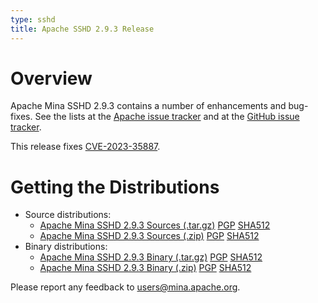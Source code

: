 ```yaml
---
type: sshd
title: Apache SSHD 2.9.3 Release
---
```


# Overview

Apache Mina SSHD 2.9.3 contains a number of enhancements and bug-fixes. See the lists at the
[Apache issue tracker](https://issues.apache.org/jira/secure/ReleaseNote.jspa?projectId=12310849&version=12353744)
and at the [GitHub issue tracker](https://github.com/apache/mina-sshd/issues?q=is%3Aissue+milestone%3A2.9.3).

This release fixes [CVE-2023-35887](http://cve.mitre.org/cgi-bin/cvename.cgi?name=CVE-2023-35887).

# Getting the Distributions

* Source distributions:
    * [Apache Mina SSHD 2.9.3 Sources (.tar.gz)](https://www.apache.org/dyn/closer.lua/mina/sshd/2.9.3/apache-sshd-2.9.3-src.tar.gz) [PGP](https://www.apache.org/dist/mina/sshd/2.9.3/apache-sshd-2.9.3-src.tar.gz.asc) [SHA512](https://www.apache.org/dist/mina/sshd/2.9.3/apache-sshd-2.9.3-src.tar.gz.sha512)
    * [Apache Mina SSHD 2.9.3 Sources (.zip)](https://www.apache.org/dyn/closer.lua/mina/sshd/2.9.3/apache-sshd-2.9.3-src.zip) [PGP](https://www.apache.org/dist/mina/sshd/2.9.3/apache-sshd-2.9.3-src.zip.asc) [SHA512](https://www.apache.org/dist/mina/sshd/2.9.3/apache-sshd-2.9.3-src.zip.sha512)
* Binary distributions:
    * [Apache Mina SSHD 2.9.3 Binary (.tar.gz)](https://www.apache.org/dyn/closer.lua/mina/sshd/2.9.3/apache-sshd-2.9.3.tar.gz) [PGP](https://www.apache.org/dist/mina/sshd/2.9.3/apache-sshd-2.9.3.tar.gz.asc) [SHA512](https://www.apache.org/dist/mina/sshd/2.9.3/apache-sshd-2.9.3.tar.gz.sha512)
    * [Apache Mina SSHD 2.9.3 Binary (.zip)](https://www.apache.org/dyn/closer.lua/mina/sshd/2.9.3/apache-sshd-2.9.3.zip) [PGP](https://www.apache.org/dist/mina/sshd/2.9.3/apache-sshd-2.9.3.zip.asc) [SHA512](https://www.apache.org/dist/mina/sshd/2.9.3/apache-sshd-2.9.3.zip.sha512)

Please report any feedback to [users@mina.apache.org](mailto:users@mina.apache.org).
